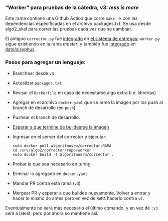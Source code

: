 ### “Worker” para pruebas de la cátedra, v3: _less is more_

Este rama contiene una Github Action que corre `make -k` con las dependencias especificadas en el archivo packages.txt. Se usa desde algo2_skel para correr las pruebas cada vez que se cambian.

El antiguo `corrector.py` fue [integrado][i1] en [el sistema de entregas][algo2_entregas]; `worker.py` sigue existiendo en la rama _master_, y también fue [integrado][i2] en [dato/sisyphus].

[dato/sisyphus]: https://github.com/dato/sisyphus
[algo2_entregas]: https://github.com/algoritmos-rw/algo2_sistema_entregas
[i1]: https://github.com/algoritmos-rw/algo2_sistema_entregas/commit/6eb674b46e
[i2]: https://github.com/dato/sisyphus/commit/0703e9cf22b6142330d1b415a1b06796f

### Pasos para agregar un lenguaje: 

* Branchear desde `v3`
* Actualizar `packages.txt`
* Revisar el `Dockerfile` en caso de necesitarse algo extra (i.e. librerías)
* Agregar en el archivo `docker.yaml` que se arme la imagen por los push al branch de desarrollo (en `push`)
* Pushear el branch de desarrollo. 
* [Esperar a que termine de buildearse la imagen](https://github.com/algoritmos-rw/corrector/actions)
* Ingresar en el server del corrector y ejecutar: 

	```
	sudo docker pull algoritmosrw/corrector:RAMA
	cd /srv/algo2/corrector/repo/worker
	sudo docker build -t algoritmosrw/corrector .
	```
* Probar lo que sea necesario en turing
* Eliminar lo agregado en `docker.yaml`. 
* Mandar PR contra esta rama (`v3`)
* Mergear PR y esperar a que buildee nuevamente. Volver a entrar y hacer lo mismo de antes pero en vez de `RAMA` hacerlo contra `v3`. 

Eventualmente no será más necesario el último comando, y en vez de `:v3` será a latest, pero por ahora se mantiene así. 

